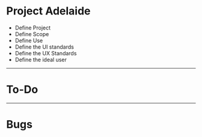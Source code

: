 # Project Adelaide #
 - Define Project
 - Define Scope
 - Define Use
 - Define the UI standards
 - Define the UX Standards
 - Define the ideal user
 --------------------------

 # To-Do #




 ---------------------------------------

 # Bugs #